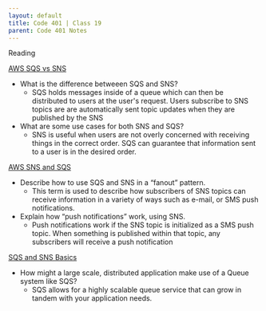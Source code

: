 ```yaml
---
layout: default
title: Code 401 | Class 19
parent: Code 401 Notes
---
```


Reading

[AWS SQS vs SNS](https://medium.com/awesome-cloud/aws-difference-between-sqs-and-sns-61a397bf76c5)

* What is the difference betweeen SQS and SNS?
  * SQS holds messages inside of a queue which can then be distributed to users at the user's request. Users subscribe to SNS topics are are automatically sent topic updates when they are published by the SNS
* What are some use cases for both SNS and SQS?
  * SNS is useful when users are not overly concerned with receiving things in the correct order. SQS can guarantee that information sent to a user is in the desired order.

[AWS SNS and SQS](https://www.youtube.com/watch?v=mXk0MNjlO7A)

* Describe how to use SQS and SNS in a “fanout” pattern.
  * This term is used to describe how subscribers of SNS topics can receive information in a variety of ways such as e-mail, or SMS push notifications.
* Explain how “push notifications” work, using SNS.
  * Push notifications work if the SNS topic is initialized as a SMS push topic. When something is published within that topic, any subscribers will receive a push notification

[SQS and SNS Basics](https://www.youtube.com/watch?v=UesxWuZMZqI)

* How might a large scale, distributed application make use of a Queue system like SQS?
  * SQS allows for a highly scalable queue service that can grow in tandem with your application needs. 

